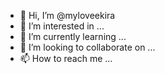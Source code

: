 - 👋 Hi, I’m @myloveekira
- 👀 I’m interested in ...
- 🌱 I’m currently learning ...
- 💞️ I’m looking to collaborate on ...
- 📫 How to reach me ...

<!---
myloveekira/myloveekira is a ✨ special ✨ repository because its `README.md` (this file) appears on your GitHub profile.
You can click the Preview link to take a look at your changes.
--->
